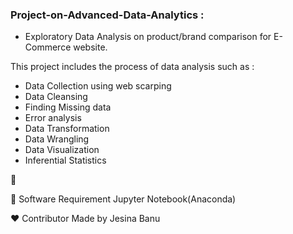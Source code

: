 ### Project-on-Advanced-Data-Analytics :
* Exploratory Data Analysis on product/brand comparison for E-Commerce website.

This project includes the process of data analysis such as :
* Data Collection using web scarping
* Data Cleansing
* Finding Missing data
* Error analysis
* Data Transformation
* Data Wrangling
* Data Visualization
* Inferential Statistics

🚀

🔑 Software Requirement
Jupyter Notebook(Anaconda)

❤️ Contributor
Made by Jesina Banu
